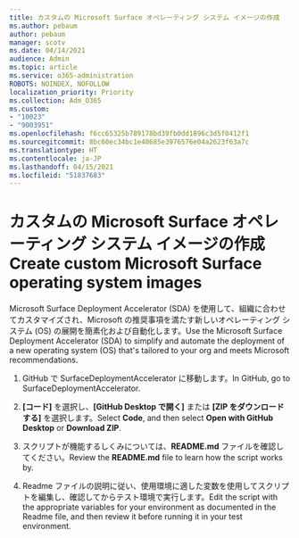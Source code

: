 ```yaml
---
title: カスタムの Microsoft Surface オペレーティング システム イメージの作成
ms.author: pebaum
author: pebaum
manager: scotv
ms.date: 04/14/2021
audience: Admin
ms.topic: article
ms.service: o365-administration
ROBOTS: NOINDEX, NOFOLLOW
localization_priority: Priority
ms.collection: Adm_O365
ms.custom:
- "10023"
- "9003951"
ms.openlocfilehash: f6cc65325b789178bd39fb0dd1896c3d5f0412f1
ms.sourcegitcommit: 8bc60ec34bc1e40685e3976576e04a2623f63a7c
ms.translationtype: HT
ms.contentlocale: ja-JP
ms.lasthandoff: 04/15/2021
ms.locfileid: "51837683"
---
```

# <a name="create-custom-microsoft-surface-operating-system-images"></a><span data-ttu-id="ac10e-102">カスタムの Microsoft Surface オペレーティング システム イメージの作成</span><span class="sxs-lookup"><span data-stu-id="ac10e-102">Create custom Microsoft Surface operating system images</span></span>

<span data-ttu-id="ac10e-103">Microsoft Surface Deployment Accelerator (SDA) を使用して、組織に合わせてカスタマイズされ、Microsoft の推奨事項を満たす新しいオペレーティング システム (OS) の展開を簡素化および自動化します。</span><span class="sxs-lookup"><span data-stu-id="ac10e-103">Use the Microsoft Surface Deployment Accelerator (SDA) to simplify and automate the deployment of a new operating system (OS) that's tailored to your org and meets Microsoft recommendations.</span></span>

1. <span data-ttu-id="ac10e-104">GitHub で SurfaceDeploymentAccelerator に移動します。</span><span class="sxs-lookup"><span data-stu-id="ac10e-104">In GitHub, go to SurfaceDeploymentAccelerator.</span></span>

1. <span data-ttu-id="ac10e-105">**[コード]** を選択し、**[GitHub Desktop で開く]** または **[ZIP をダウンロードする]** を選択します。</span><span class="sxs-lookup"><span data-stu-id="ac10e-105">Select **Code**, and then select **Open with GitHub Desktop** or **Download ZIP**.</span></span>

1. <span data-ttu-id="ac10e-106">スクリプトが機能するしくみについては、**README.md** ファイルを確認してください。</span><span class="sxs-lookup"><span data-stu-id="ac10e-106">Review the **README.md** file to learn how the script works by.</span></span>

1. <span data-ttu-id="ac10e-107">Readme ファイルの説明に従い、使用環境に適した変数を使用してスクリプトを編集し、確認してからテスト環境で実行します。</span><span class="sxs-lookup"><span data-stu-id="ac10e-107">Edit the script with the appropriate variables for your environment as documented in the Readme file, and then review it before running it in your test environment.</span></span>
